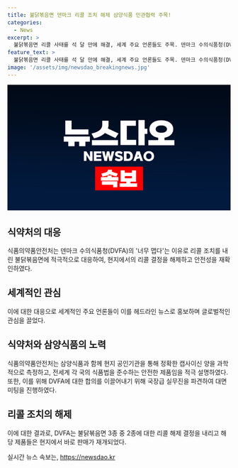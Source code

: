 ```yaml
---
title: 불닭볶음면 덴마크 리콜 조치 해제 삼양식품 민관협력 주목!
categories:
  - News
excerpt: >
  불닭볶음면 리콜 사태를 석 달 만에 해결, 세계 주요 언론들도 주목. 덴마크 수의식품청(DVFA)이 너무 맵다는 이유로 리콜 조치를 내린 삼양식품의 불닭볶음면 3종 중 2종의 리콜 해제가 확정. 식품의약품안전처와 삼양식품의 적극적 대응과 협력이 성과를 거뒀으며, DVFA의 자의적 판단으로 인한 이슈를 극복했다. 불닭볶음면의 안전성과 정확한 캡사이신 양에 대한 설명으로 글로벌 관심을 집중시켰으며, 이를 통해 민관 협력의 중요성이 재확인됐다.
feature_text: >
  불닭볶음면 리콜 사태를 석 달 만에 해결, 세계 주요 언론들도 주목. 덴마크 수의식품청(DVFA)이 너무 맵다는 이유로 리콜 조치를 내린 삼양식품의 불닭볶음면 3종 중 2종의 리콜 해제가 확정. 식품의약품안전처와 삼양식품의 적극적 대응과 협력이 성과를 거뒀으며, DVFA의 자의적 판단으로 인한 이슈를 극복했다. 불닭볶음면의 안전성과 정확한 캡사이신 양에 대한 설명으로 글로벌 관심을 집중시켰으며, 이를 통해 민관 협력의 중요성이 재확인됐다.
image: '/assets/img/newsdao_breakingnews.jpg'
---
```


<p><img src="/assets/img/newsdao_breakingnews.jpg" alt="cryptoinkorea 속보" /></p>

<h2 data-ke-size="size26">식약처의 대응</h2>

<p data-ke-size="size16">식품의약품안전처는 덴마크 수의식품청(DVFA)의 '너무 맵다'는 이유로 리콜 조치를 내린 불닭볶음면에 적극적으로 대응하여, 현지에서의 리콜 결정을 해제하고 안전성을 재확인하였다.</p>

<h2 data-ke-size="size26">세계적인 관심</h2>

<p data-ke-size="size16">이에 대한 대응으로 세계적인 주요 언론들이 이를 헤드라인 뉴스로 홍보하며 글로벌적인 관심을 끌었다.</p>

<h2 data-ke-size="size26">식약처와 삼양식품의 노력</h2>

<p data-ke-size="size16">식품의약품안전처는 삼양식품과 함께 현지 공인기관을 통해 정확한 캡사이신 양을 과학적으로 측정하고, 전세계 각 국의 식품법을 준수하는 안전한 제품임을 적극 설명하였다. 또한, 이를 위해 DVFA에 대한 합의를 이끌어내기 위해 국장급 실무진을 파견하여 대면 미팅을 진행하였다.</p>

<h2 data-ke-size="size26">리콜 조치의 해제</h2>

<p data-ke-size="size16">이에 대한 결과로, DVFA는 불닭볶음면 3종 중 2종에 대한 리콜 해제 결정을 내리고 해당 제품들은 현지에서 바로 판매가 재개되었다.</p>
실시간 뉴스 속보는, <a href="https://newsdao.kr" rel="dofollow">https://newsdao.kr</a>


